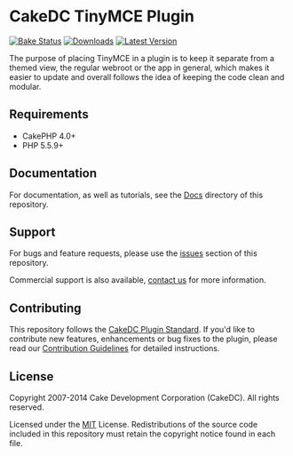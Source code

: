 CakeDC TinyMCE Plugin
=====================

[![Bake Status](https://secure.travis-ci.org/CakeDC/TinyMCE.png?branch=master)](http://travis-ci.org/CakeDC/TinyMCE)
[![Downloads](https://poser.pugx.org/CakeDC/TinyMCE/d/total.png)](https://packagist.org/packages/CakeDC/TinyMCE)
[![Latest Version](https://poser.pugx.org/CakeDC/TinyMCE/v/stable.png)](https://packagist.org/packages/CakeDC/TinyMCE)

The purpose of placing TinyMCE in a plugin is to keep it separate from a themed view, the regular webroot or the app in general, which makes it easier to update and overall follows the idea of keeping the code clean and modular.

Requirements
------------

* CakePHP 4.0+
* PHP 5.5.9+

Documentation
-------------

For documentation, as well as tutorials, see the [Docs](Docs/Home.md) directory of this repository.

Support
-------

For bugs and feature requests, please use the [issues](https://github.com/CakeDC/TinyMCE/issues) section of this repository.

Commercial support is also available, [contact us](http://cakedc.com/contact) for more information.

Contributing
------------

This repository follows the [CakeDC Plugin Standard](http://cakedc.com/plugin-standard). If you'd like to contribute new features, enhancements or bug fixes to the plugin, please read our [Contribution Guidelines](http://cakedc.com/contribution-guidelines) for detailed instructions.

License
-------

Copyright 2007-2014 Cake Development Corporation (CakeDC). All rights reserved.

Licensed under the [MIT](http://www.opensource.org/licenses/mit-license.php) License. Redistributions of the source code included in this repository must retain the copyright notice found in each file.